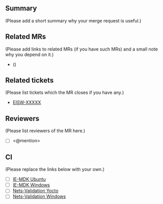 ## Summary

(Please add a short summary why your merge request is useful.)

## Related MRs

(Please add links to related MRs (if you have such MRs) and a small note why you depend on it.)

* <mr-link> (<description>)

## Related tickets

(Please list tickets which the MR closes if you have any.)

* [EISW-XXXXX](https://jira.devtools.intel.com/browse/EISW-XXXXX)

## Reviewers

(Please list reviewers of the MR here.)

* [ ] <@mention>

## CI

(Please replace the links below with your own.)

* [ ] [IE-MDK Ubuntu](https://dsp-ci-icv.inn.intel.com/job/IE-MDK/job/manual/job/Ubuntu-Yocto/build)
* [ ] [IE-MDK Windows](https://dsp-ci-icv.inn.intel.com/job/IE-MDK/job/manual/job/Windows-Yocto/build)
* [ ] [Nets-Validation Yocto](https://dsp-ci-icv.inn.intel.com/job/Nets-Validation/job/manual/job/Yocto/build)
* [ ] [Nets-Validation Windows](https://dsp-ci-icv.inn.intel.com/job/Nets-Validation/job/manual/job/Windows/build)
